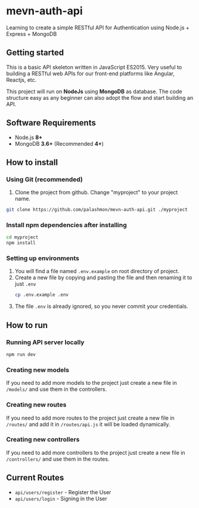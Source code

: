 # mevn-auth-api

Learning to create a simple RESTful API for Authentication using Node.js + Express + MongoDB

## Getting started

This is a basic API skeleton written in JavaScript ES2015. Very useful to building a RESTful web APIs for our front-end platforms like Angular, Reactjs, etc.

This project will run on **NodeJs** using **MongoDB** as database. The code structure easy as any beginner can also adopt the flow and start building an API.

## Software Requirements

- Node.js **8+**
- MongoDB **3.6+** (Recommended **4+**)

## How to install

### Using Git (recommended)

1.  Clone the project from github. Change "myproject" to your project name.

```bash
git clone https://github.com/palashmon/mevn-auth-api.git ./myproject
```

### Install npm dependencies after installing

```bash
cd myproject
npm install
```

### Setting up environments

1.  You will find a file named `.env.example` on root directory of project.
2.  Create a new file by copying and pasting the file and then renaming it to just `.env`
    ```bash
    cp .env.example .env
    ```
3.  The file `.env` is already ignored, so you never commit your credentials.

## How to run

### Running API server locally

```bash
npm run dev
```

### Creating new models

If you need to add more models to the project just create a new file in `/models/` and use them in the controllers.

### Creating new routes

If you need to add more routes to the project just create a new file in `/routes/` and add it in `/routes/api.js` it will be loaded dynamically.

### Creating new controllers

If you need to add more controllers to the project just create a new file in `/controllers/` and use them in the routes.

## Current Routes

- `api/users/register` - Register the User
- `api/users/login` - Signing in the User
